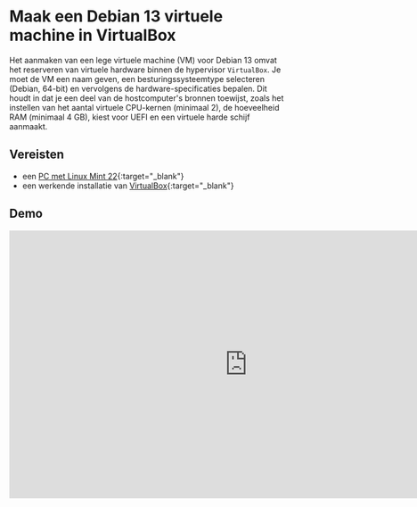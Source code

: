 # Maak een Debian 13 virtuele machine in VirtualBox

Het aanmaken van een lege virtuele machine (VM) voor Debian 13 omvat het reserveren van virtuele hardware binnen de hypervisor `VirtualBox`. Je moet de VM een naam geven, een besturingssysteemtype selecteren (Debian, 64-bit) en vervolgens de hardware-specificaties bepalen. Dit houdt in dat je een deel van de hostcomputer's bronnen toewijst, zoals het instellen van het aantal virtuele CPU-kernen (minimaal 2), de hoeveelheid RAM (minimaal 4 GB), kiest voor UEFI en een virtuele harde schijf aanmaakt.

## Vereisten
- een [PC met Linux Mint 22](../../tutorials/setup-windows11-linuxmint22-dual-boot-uefi/index.md ){:target="_blank"}
- een werkende installatie van [VirtualBox](../../howtos/setup-virtualbox7-linuxmint22-oracledeb/index.md){:target="_blank"}

## Demo
<iframe width="854" height="480" src="https://www.youtube.com/embed/xiRsG7-qaQY?autoplay=0&loop=0&mute=0" title="YouTube video player" frameborder="0" allow="accelerometer; autoplay; clipboard-write; encrypted-media; gyroscope; picture-in-picture; web-share" referrerpolicy="strict-origin-when-cross-origin" allowfullscreen></iframe>
